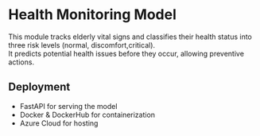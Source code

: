 # Health Monitoring Model

This module tracks elderly vital signs and classifies their health status into three risk levels (normal, discomfort,critical).  
It predicts potential health issues before they occur, allowing preventive actions.

## Deployment
- FastAPI for serving the model  
- Docker & DockerHub for containerization  
- Azure Cloud for hosting
